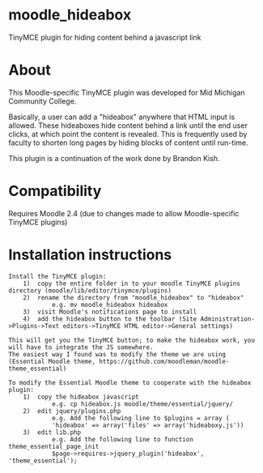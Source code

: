 moodle_hideabox
===============

TinyMCE plugin for hiding content behind a javascript link

About
==============================
This Moodle-specific TinyMCE plugin was developed for Mid Michigan Community College.

Basically, a user can add a "hideabox" anywhere that HTML input is allowed. These hideaboxes hide content behind a link until the end user clicks, at which point the content is revealed. This is frequently used by faculty to shorten long pages by hiding blocks of content until run-time.

This plugin is a continuation of the work done by Brandon Kish.

Compatibility
==============================
Requires Moodle 2.4 (due to changes made to allow Moodle-specific TinyMCE plugins)

Installation instructions
==============================
	Install the TinyMCE plugin:
		1)	copy the entire folder in to your moodle TinyMCE plugins directory (moodle/lib/editor/tinymce/plugins)
		2)	rename the directory from "moodle_hideabox" to "hideabox"
				e.g. mv moodle_hideabox hideabox
		3)	visit Moodle's notifications page to install
		4)	add the hideabox button to the toolbar (Site Administration->Plugins->Text editors->TinyMCE HTML editor->General settings)

	This will get you the TinyMCE button; to make the hideabox work, you will have to integrate the JS somewhere.
	The easiest way I found was to modify the theme we are using (Essential Moodle theme, https://github.com/moodleman/moodle-theme_essential)
		
	To modify the Essential Moodle theme to cooperate with the hideabox plugin:
		1)	copy the hideabox javascript
				e.g. cp hideabox.js moodle/theme/essential/jquery/
		2)	edit jquery/plugins.php
				e.g. Add the following line to $plugins = array (
				'hideabox' => array('files' => array('hideaboxy.js'))
		3)	edit lib.php
				e.g. Add the following line to function theme_essential_page_init
				$page->requires->jquery_plugin('hideabox', 'theme_essential');
				
